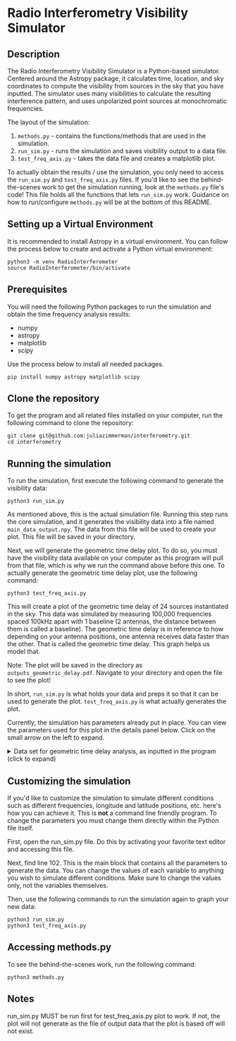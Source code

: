 # Radio Interferometry Visibility Simulator

## Description
The Radio Interferometry Visibility Simulator is a Python-based simulator. Centered around the Astropy package, it calculates time, location, and sky coordinates to compute the visibility from sources in the sky that you have inputted. The simulator uses many visibilities to calculate the resulting interference pattern, and uses unpolarized point sources at monochromatic frequencies.

The layout of the simulation:
1. `methods.py` - contains the functions/methods that are used in the simulation.
2. `run_sim.py` - runs the simulation and saves visibility output to a data file.
3. `test_freq_axis.py` - takes the data file and creates a matplotlib plot.

To actually obtain the results / use the simulation, you only need to access the `run_sim.py` and `test_freq_axis.py` files. If you'd like to see the behind-the-scenes work to get the simulation running, look at the `methods.py` file's code! This file holds all the functions that lets `run_sim.py` work. Guidance on how to run/configure `methods.py` will be at the bottom of this README.

## Setting up a Virtual Environment
It is recommended to install Astropy in a virtual environment. You can follow the process below to create and activate a Python virtual environment:

```
python3 -m venv RadioInterferometer
source RadioInterferometer/bin/activate
```

## Prerequisites
You will need the following Python packages to run the simulation and obtain the time frequency analysis results:
- numpy
- astropy
- matplotlib
- scipy

Use the process below to install all needed packages.

```
pip install numpy astropy matplotlib scipy
```

## Clone the repository
To get the program and all related files installed on your computer, run the following command to clone the repository:

```
git clone git@github.com:juliazimmerman/interferometry.git
cd interferometry
```

## Running the simulation

To run the simulation, first execute the following command to generate the visibility data:

```
python3 run_sim.py
```

As mentioned above, this is the actual simulation file. Running this step runs the core simulation, and it generates the visibility data into a file named `main_data_output.npy`. The data from this file will be used to create your plot. This file will be saved in your directory.

Next, we will generate the geometric time delay plot. To do so, you must have the visibility data available on your computer as this program will pull from that file, which is why we run the command above before this one. To actually generate the geometric time delay plot, use the following command:

```
python3 test_freq_axis.py
```
This will create a plot of the geometric time delay of 24 sources instantiated in the sky. This data was simulated by measuring 100,000 frequencies spaced 100kHz apart with 1 baseline (2 antennas, the distance between them is called a baseline). The geometric time delay is in reference to how depending on your antenna positions, one antenna receives data faster than the other. That is called the geometric time delay. This graph helps us model that.

Note: The plot will be saved in the directory as `outputs_geometric_delay.pdf`. Navigate to your directory and open the file to see the plot!

In short, `run_sim.py` is what holds your data and preps it so that it can be used to generate the plot. `test_freq_axis.py` is what actually generates the plot.

Currently, the simulation has parameters already put in place. You can view the parameters used for this plot in the details panel below. Click on the small arrow on the left to expand. 

<details>
<summary> Data set for geometric time delay analysis, as inputted in the program (click to expand)</summary>

The visibility returned by the program is based on the following example input data:

| **Parameter**        | **Value**                                | **Description**                                 |
| :------------------- | :--------------------------------------- | :-----------------------------------------------|
| `amplitude`          | `1`                                      | Unit brightness for all point sources           |
| `time_info`          | `("2023-01-01 00:00:00,", 1, 1)`         | Start time, duration (in hrs), number of points |                      
| `freqs`              | `np.asarray([i*1e5 for i in range(0,100000)]) | Frequency in Hz                            |
| `positions_list`     | `[(0, 0, 0), (100, 0, 0)]`               | Antenna cordinates (in meters)                  |
| `source`             | `np.asarray([[lon, 0] for lon in np.linspace(-180, 165, 24)])`|Sources in ICRS frame       |
| `lon`, `lat`         | `(-50.6, 5)`                             | Longitude & latitude of antenna array           |

</details>

## Customizing the simulation
If you'd like to customize the simulation to simulate different conditions such as different frequencies, longitude and latitude positions, etc. here's how you can achieve it. This is **not** a command line friendly program. To change the parameters you must change them directly within the Python file itself.

First, open the run_sim.py file. Do this by activating your favorite text editor and accessing this file. 

Next, find line 102. This is the main block that contains all the parameters to generate the data. You can change the values of each variable to anything you wish to simulate different conditions. Make sure to change the values only, not the variables themselves. 

Then, use the following commands to run the simulation again to graph your new data:

```
python3 run_sim.py
python3 test_freq_axis.py
```

## Accessing methods.py
To see the behind-the-scenes work, run the following command:

```
python3 methods.py
```

## Notes
run_sim.py MUST be run first for test_freq_axis.py plot to work. If not, the plot will not generate as the file of output data that the plot is based off will not exist.
